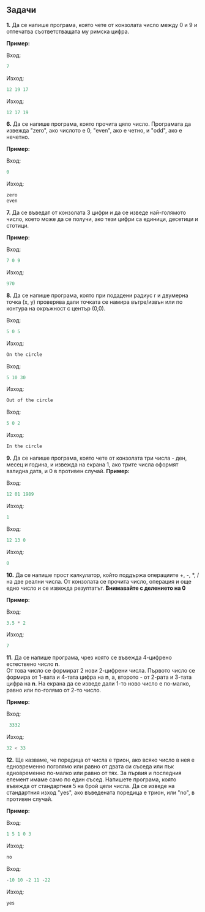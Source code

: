 ## Задачи

**1.** Да се напише програма, която чете от конзолата число между 0 и 9 и отпечатва съответстващата му римска цифра.

**Пример:**

Вход:
```c++
7
```
Изход:
```c++
12 19 17
```

Изход:
```c++
12 17 19
```
**6.** Да се напише програма, която прочита цяло число. Програмата да извежда "zero", ако числото е 0, "even", ако е четно, и "odd", ако е нечетно.
 
 **Пример:**

Вход:
```c++
0
```
Изход:
```c++
zero
even
```
**7.** Да се въведат от конзолата 3 цифри и да се изведе най-голямото число, което може да се получи, ако тези цифри са единици, десетици и стотици.

**Пример:**

Вход:
```c++
7 0 9
```
Изход:
```c++
970
```
**8.**  Да се напише програма, която при подадени радиус r и двумерна точка (х, у) проверява дали точката се намира вътре/извън или по контура на окръжност с център (0,0).

Вход:
```c++
5 0 5
```
Изход:
```c++
On the circle
```

Вход:
```c++
5 10 30
```
Изход:
```c++
Out of the circle
```

Вход:
```c++
5 0 2
```
Изход:
```c++
In the circle
```
**9.** Да се напише програма, която чете от конзолата три числа - ден, месец и година, и извежда на екрана 1, ако трите числа оформят валидна дата, и 0 в противен случай.
**Пример:**

Вход:
```c++
12 01 1989
```
Изход:
```c++
1
```
Вход:
```c++
12 13 0
```
Изход:
```c++
0
```
**10.** Да се напише прост калкулатор, който поддържа операциите +, -, *, / на две реални числа.  От конзолата се прочита число, операция и още едно число и се извежда резултатът.
    **Внимавайте с делението на 0**

**Пример:**

Вход:
```c++
3.5 * 2
```
Изход:
```c++
7
```

**11.**  Да се напише програма, чрез която се въвежда 4-цифренo естествено число **n**.  
    От това число се формират 2 нови 2-цифрени числа. Първото число се формира от 1-вата и 4-тата цифра на **n**, а, второто - от 2-рaта и 3-тата цифра на **n**. На екрана да се изведе дали 1-то ново число e по-малко, равно или по-голямо от 2-то число.  
    
**Пример:**

Вход:
```c++
 3332
```
Изход:
```c++
32 < 33
```

**12.** Ще казваме, че поредица от числа е трион, ако всяко число в нея е едновременно поголямо или равно от двата си съседа или пък едновременно по-малко или равно от тях. За първия и последния елемент имаме само по един съсед. 
Напишете програма, която въвежда от стандартния 5 на брой цели числа. Да се изведе на стандартния изход "yes", ако въведената поредица е трион, или "no", в противен
случай.

**Пример:**

Вход:
```c++
1 5 1 0 3
```
Изход:
```c++
no
```

Вход:
```c++
-10 10 -2 11 -22
```
Изход:
```c++
yes
```
